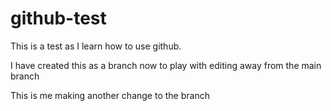 # github-test
This is a test as I learn how to use github.

I have created this as a branch now to play with editing away from the main branch

This is me making another change to the branch
